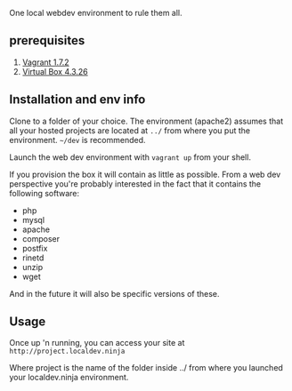 One local webdev environment to rule them all.

## prerequisites
1. [Vagrant 1.7.2][1]
2. [Virtual Box 4.3.26][2]

## Installation and env info
Clone to a folder of your choice. The environment (apache2) assumes that all your hosted projects are located at ```../``` from where you put the environment.
```~/dev``` is recommended.

Launch the web dev environment with ```vagrant up``` from your shell.

If you provision the box it will contain as little as possible. From a web dev perspective you're probably interested in the fact that it contains the following software:
* php
* mysql
* apache
* composer
* postfix
* rinetd
* unzip
* wget

And in the future it will also be specific versions of these.

## Usage

Once up 'n running, you can access your site at
```http://project.localdev.ninja```

Where project is the name of the folder inside ../ from where you launched your localdev.ninja environment.

[1]: https://dl.bintray.com/mitchellh/vagrant/vagrant_1.7.2.dmg
[2]: http://download.virtualbox.org/virtualbox/4.3.26